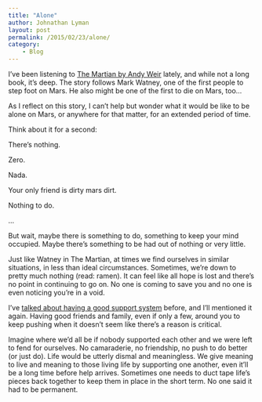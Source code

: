 ```yaml
---
title: "Alone"
author: Johnathan Lyman
layout: post
permalink: /2015/02/23/alone/
category:
    - Blog
---
```


I’ve been listening to [The Martian by Andy Weir](http://www.amazon.com/gp/product/B00EMXBDMA/ref=as_li_tl?ie=UTF8&camp=1789&creative=390957&creativeASIN=B00EMXBDMA&linkCode=as2&tag=jlymannet-20&linkId=EJPMID7W3G3C7TOR) lately, and while not a long book, it’s deep. The story follows Mark Watney, one of the first people to step foot on Mars. He also might be one of the first to die on Mars, too…

As I reflect on this story, I can’t help but wonder what it would be like to be alone on Mars, or anywhere for that matter, for an extended period of time.&nbsp;

Think about it for a second:

There’s nothing.

Zero.

Nada.

Your only friend is dirty mars dirt.

Nothing to do.

…

But wait, maybe there is something to do, something to keep your mind occupied. Maybe there’s something to be had out of nothing or very little.

Just like Watney in The Martian, at times we find ourselves in similar situations, in less than ideal circumstances. Sometimes, we’re down to pretty much nothing (read: ramen). It can feel like all hope is lost and there’s no point in continuing to go on. No one is coming to save you and no one is even noticing you’re in a void.

I’ve [talked about having a good support system](http://johnathanlyman.com/p/quitting) before, and I’ll mentioned it again. Having good friends and family, even if only a few, around you to keep pushing when it doesn’t seem like there’s a reason is critical.&nbsp;

Imagine where we’d all be if nobody supported each other and we were left to fend for ourselves. No camaraderie, no friendship, no push to do better (or just do). Life would be utterly dismal and meaningless. We give meaning to live and meaning to those living life by supporting one another, even it’ll be a long time before help arrives. Sometimes one needs to duct tape life’s pieces back together to keep them in place in the short term. No one said it had to be permanent.

